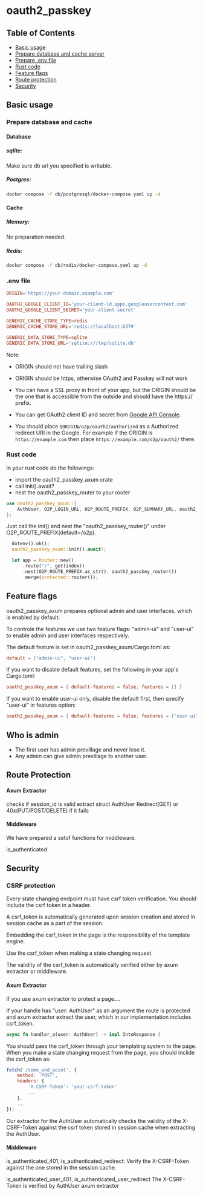 # oauth2_passkey

## Table of Contents

- [Basic usage](#basic-usage)
- [Prepare database and cache server](#prepare-database-and-cache-server)
- [Prepare .env file](#prepare-env-file)
- [Rust code](#rust-code)
- [Feature flags](#feature-flags)
- [Route protection](#route-protection)
- [Security](#security)

## Basic usage

### Prepare database and cache

#### Database

##### sqlite:

Make sure db url you specified is writable.

##### Postgres:

```bash
docker compose -f db/postgresql/docker-compose.yaml up -d
```

#### Cache

##### Memory:

No preparation needed.

##### Redis:

```bash
docker compose -f db/redis/docker-compose.yaml up -d
```

### .env file

```toml
ORIGIN='https://your-domain.example.com'

OAUTH2_GOOGLE_CLIENT_ID='your-client-id.apps.googleusercontent.com'
OAUTH2_GOOGLE_CLIENT_SECRET='your-client-secret'

GENERIC_CACHE_STORE_TYPE=redis
GENERIC_CACHE_STORE_URL='redis://localhost:6379'

GENERIC_DATA_STORE_TYPE=sqlite
GENERIC_DATA_STORE_URL='sqlite:///tmp/sqlite.db'
```

Note:
- ORIGIN should not have trailing slash
- ORIGIN should be https, otherwise OAuth2 and Passkey will not work
- You can have a SSL proxy in front of your app, but the ORIGIN should be the one that is accessible from the outside and should have the https:// prefix.

- You can get OAuth2 client ID and secret from [Google API Console](https://console.cloud.google.com/auth/clients).
- You should place `$ORIGIN/o2p/oauth2/authorized` as a Authorized redirect URI in the Google. For example if the ORIGIN is `https://example.com` then place `https://example.com/o2p/oauth2/` there.


### Rust code

In your rust code do the followings:
- import the oauth2_passkey_axum crate
- call init().await?
- nest the oauth2_passkey_router to your router

```rust
use oauth2_passkey_axum::{
    AuthUser, O2P_LOGIN_URL, O2P_ROUTE_PREFIX, O2P_SUMMARY_URL, oauth2_passkey_router,
};
```

Just call the init() and nest the "oauth2_passkey_router()" under O2P_ROUTE_PREFIX(default=/o2p).

```rust
  dotenv().ok();
  oauth2_passkey_axum::init().await?;

  let app = Router::new()
      .route("/", get(index))
      .nest(O2P_ROUTE_PREFIX.as_str(), oauth2_passkey_router())
      .merge(protected::router());
```

## Feature flags

oauth2_passkey_axum prepares optional admin and user interfaces, which is enabled by default.

To controle the features we use two feature flags:
"admin-ui" and "user-ui" to enable admin and user interfaces respectively. 

The default feature is set in oauth2_passkey_axum/Cargo.toml as:

```toml
default = ["admin-ui", "user-ui"]
```

If you want to disable default features, set the following in your app's Cargo.toml:

```toml
oauth2_passkey_axum = { default-features = false, features = [] }
```

If you want to enable user-ui only, disable the default first, then specify "user-ui" in features option:

```toml
oauth2_passkey_axum = { default-features = false, features = ["user-ui"] }
```

## Who is admin

- The first user has admin previllage and never lose it.
- Any admin can give admin previllage to another user.

## Route Protection

#### Axum Extractor

checks if session_id is valid
extract struct AuthUser 
Redirect(GET) or 40x(PUT/POST/DELETE) if it fails

#### Middleware

We have prepared a setof functions for middleware.

is_authenticated

## Security

### CSRF protection

Every state changing endpoint must have csrf token verification.
You should include the csrf token in a header.

A csrf_token is automatically generated upon session creation and stored in session cache as a part of the session. 

Embedding the csrf_token in the page is the responsibility of the template engine. 

Use the csrf_token when making a state changing request.

The validity of the csrf_token is automatically verified either by axum extractor or middleware.

#### Axum Extractor

If you use axum extractor to protect a page....

If your handle has "user: AuthUser" as an argument the route is protected and axum extractor extract the user, which in our implementation includes csrf_token.

```rust
async fn handler_a(user: AuthUser) -> impl IntoResponse {
```

You should pass the csrf_token through your templating system to the page.
When you make a state changing request from the page, you should inclide the csrf_token as:

```javascript
fetch('/some_end_point', {
    method: 'POST',
    headers: {
        'X-CSRF-Token': 'your-csrf-token'
        ...
    },
    ...
});
```

Our extractor for the AuthUser automatically checks the validity of the X-CSRF-Token against the csrf token stored in session cache when extracting the AuthUser.

#### Middleware

is_authenticated_401, is_authenticated_redirect:
Verify the X-CSRF-Token against the one stored in the session cache.

is_authenticated_user_401, is_authenticated_user_redirect
The X-CSRF-Token is verified by AuthUser axum extractor
